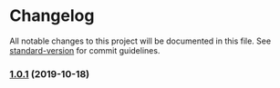 # Changelog

All notable changes to this project will be documented in this file. See [standard-version](https://github.com/conventional-changelog/standard-version) for commit guidelines.

### [1.0.1](https://github.com/noveo-io/figma-sass-less-plugin/compare/v1.0.0...v1.0.1) (2019-10-18)
